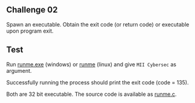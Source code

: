 ## Challenge 02

Spawn an executable. Obtain the exit code (or return code) or executable upon program exit.

## Test

Run [runme.exe](resources/runme.exe) (windows) or [runme](resources/runme) (linux) and give `MII Cybersec` as argument.

Successfully running the process should print the exit code (code = 135).

Both are 32 bit executable. The source code is available as [runme.c](resources/runme.c).